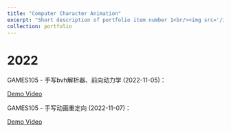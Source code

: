 ```yaml
---
title: "Computer Character Animation"
excerpt: "Short description of portfolio item number 1<br/><img src='/images/500x300.png'>"
collection: portfolio
---
```


# 2022

GAMES105 - 手写bvh解析器、前向动力学 (2022-11-05)：

[Demo Video](https://www.bilibili.com/video/BV14g411B7U3)



GAMES105 - 手写动画重定向 (2022-11-07)：

[Demo Video](https://www.bilibili.com/video/BV1fP4y117NN)



